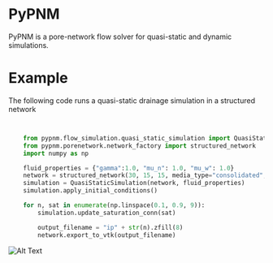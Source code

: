 # PyPNM

PyPNM is a pore-network flow solver for quasi-static and dynamic simulations.


# Example


The following code runs a quasi-static drainage simulation in a structured network

```python


    from pypnm.flow_simulation.quasi_static_simulation import QuasiStaticSimulation
    from pypnm.porenetwork.network_factory import structured_network
    import numpy as np

    fluid_properties = {"gamma":1.0, "mu_n": 1.0, "mu_w": 1.0}
    network = structured_network(30, 15, 15, media_type="consolidated", periodic=False)
    simulation = QuasiStaticSimulation(network, fluid_properties)
    simulation.apply_initial_conditions()

    for n, sat in enumerate(np.linspace(0.1, 0.9, 9)):
        simulation.update_saturation_conn(sat)

        output_filename = "ip" + str(n).zfill(8)
        network.export_to_vtk(output_filename)

```

![Alt Text](http://media.giphy.com/media/3mJSs8JhtuqGyUEnTZ/giphy.gif)

